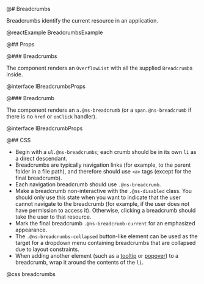 @# Breadcrumbs

Breadcrumbs identify the current resource in an application.

@reactExample BreadcrumbsExample

@## Props

@### Breadcrumbs

The component renders an `OverflowList` with all the supplied `Breadcrumb`s inside.

@interface IBreadcrumbsProps

@### Breadcrumb

The component renders an `a.@ns-breadcrumb` (or a `span.@ns-breadcrumb` if there is no `href` or
`onClick` handler).

@interface IBreadcrumbProps

@## CSS

* Begin with a `ul.@ns-breadcrumbs`; each crumb should be in its own `li` as a direct descendant.
* Breadcrumbs are typically navigation links (for example, to the parent folder in a file path), and
therefore should use `<a>` tags (except for the final breadcrumb).
* Each navigation breadcrumb should use `.@ns-breadcrumb`.
* Make a breadcrumb non-interactive with the `.@ns-disabled` class. You should only use this
state when you want to indicate that the user cannot navigate to the breadcrumb (for example, if
the user does not have permission to access it). Otherwise, clicking a breadcrumb should take the
user to that resource.
* Mark the final breadcrumb `.@ns-breadcrumb-current` for an emphasized appearance.
* The `.@ns-breadcrumbs-collapsed` button-like element can be used as the target for a dropdown menu
containing breadcrumbs that are collapsed due to layout constraints.
* When adding another element (such as a [tooltip](#core/components/tooltip) or
[popover](#core/components/popover)) to a breadcrumb, wrap it around the contents of the `li`.

@css breadcrumbs
